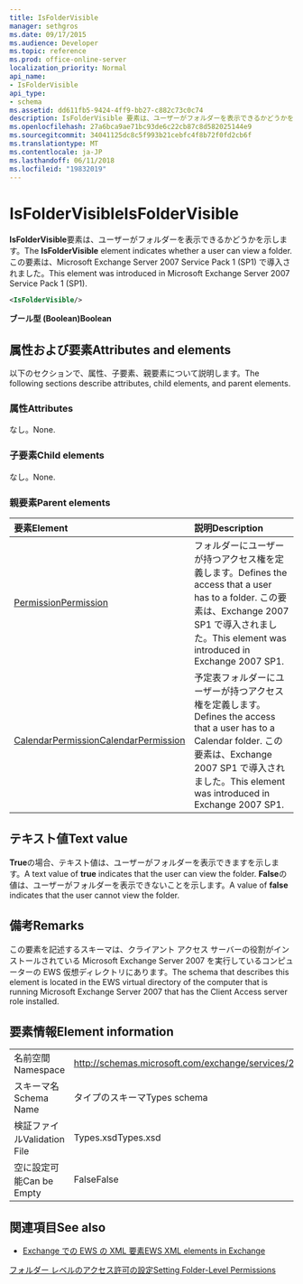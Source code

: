 ```yaml
---
title: IsFolderVisible
manager: sethgros
ms.date: 09/17/2015
ms.audience: Developer
ms.topic: reference
ms.prod: office-online-server
localization_priority: Normal
api_name:
- IsFolderVisible
api_type:
- schema
ms.assetid: dd611fb5-9424-4ff9-bb27-c882c73c0c74
description: IsFolderVisible 要素は、ユーザーがフォルダーを表示できるかどうかを示します。 この要素は、Microsoft Exchange Server 2007 Service Pack 1 (SP1) で導入されました。
ms.openlocfilehash: 27a6bca9ae71bc93de6c22cb87c8d582025144e9
ms.sourcegitcommit: 34041125dc8c5f993b21cebfc4f8b72f0fd2cb6f
ms.translationtype: MT
ms.contentlocale: ja-JP
ms.lasthandoff: 06/11/2018
ms.locfileid: "19832019"
---
```

# <a name="isfoldervisible"></a><span data-ttu-id="5b26e-104">IsFolderVisible</span><span class="sxs-lookup"><span data-stu-id="5b26e-104">IsFolderVisible</span></span>

<span data-ttu-id="5b26e-105">**IsFolderVisible**要素は、ユーザーがフォルダーを表示できるかどうかを示します。</span><span class="sxs-lookup"><span data-stu-id="5b26e-105">The **IsFolderVisible** element indicates whether a user can view a folder.</span></span> <span data-ttu-id="5b26e-106">この要素は、Microsoft Exchange Server 2007 Service Pack 1 (SP1) で導入されました。</span><span class="sxs-lookup"><span data-stu-id="5b26e-106">This element was introduced in Microsoft Exchange Server 2007 Service Pack 1 (SP1).</span></span> 
  
```xml
<IsFolderVisible/>
```

 <span data-ttu-id="5b26e-107">**ブール型 (Boolean)**</span><span class="sxs-lookup"><span data-stu-id="5b26e-107">**Boolean**</span></span>
## <a name="attributes-and-elements"></a><span data-ttu-id="5b26e-108">属性および要素</span><span class="sxs-lookup"><span data-stu-id="5b26e-108">Attributes and elements</span></span>

<span data-ttu-id="5b26e-109">以下のセクションで、属性、子要素、親要素について説明します。</span><span class="sxs-lookup"><span data-stu-id="5b26e-109">The following sections describe attributes, child elements, and parent elements.</span></span>
  
### <a name="attributes"></a><span data-ttu-id="5b26e-110">属性</span><span class="sxs-lookup"><span data-stu-id="5b26e-110">Attributes</span></span>

<span data-ttu-id="5b26e-111">なし。</span><span class="sxs-lookup"><span data-stu-id="5b26e-111">None.</span></span>
  
### <a name="child-elements"></a><span data-ttu-id="5b26e-112">子要素</span><span class="sxs-lookup"><span data-stu-id="5b26e-112">Child elements</span></span>

<span data-ttu-id="5b26e-113">なし。</span><span class="sxs-lookup"><span data-stu-id="5b26e-113">None.</span></span>
  
### <a name="parent-elements"></a><span data-ttu-id="5b26e-114">親要素</span><span class="sxs-lookup"><span data-stu-id="5b26e-114">Parent elements</span></span>

|<span data-ttu-id="5b26e-115">**要素**</span><span class="sxs-lookup"><span data-stu-id="5b26e-115">**Element**</span></span>|<span data-ttu-id="5b26e-116">**説明**</span><span class="sxs-lookup"><span data-stu-id="5b26e-116">**Description**</span></span>|
|:-----|:-----|
|[<span data-ttu-id="5b26e-117">Permission</span><span class="sxs-lookup"><span data-stu-id="5b26e-117">Permission</span></span>](permission.md) <br/> |<span data-ttu-id="5b26e-118">フォルダーにユーザーが持つアクセス権を定義します。</span><span class="sxs-lookup"><span data-stu-id="5b26e-118">Defines the access that a user has to a folder.</span></span> <span data-ttu-id="5b26e-119">この要素は、Exchange 2007 SP1 で導入されました。</span><span class="sxs-lookup"><span data-stu-id="5b26e-119">This element was introduced in Exchange 2007 SP1.</span></span>  <br/> |
|[<span data-ttu-id="5b26e-120">CalendarPermission</span><span class="sxs-lookup"><span data-stu-id="5b26e-120">CalendarPermission</span></span>](calendarpermission.md) <br/> |<span data-ttu-id="5b26e-121">予定表フォルダーにユーザーが持つアクセス権を定義します。</span><span class="sxs-lookup"><span data-stu-id="5b26e-121">Defines the access that a user has to a Calendar folder.</span></span> <span data-ttu-id="5b26e-122">この要素は、Exchange 2007 SP1 で導入されました。</span><span class="sxs-lookup"><span data-stu-id="5b26e-122">This element was introduced in Exchange 2007 SP1.</span></span>  <br/> |
   
## <a name="text-value"></a><span data-ttu-id="5b26e-123">テキスト値</span><span class="sxs-lookup"><span data-stu-id="5b26e-123">Text value</span></span>

<span data-ttu-id="5b26e-124">**True**の場合、テキスト値は、ユーザーがフォルダーを表示できますを示します。</span><span class="sxs-lookup"><span data-stu-id="5b26e-124">A text value of **true** indicates that the user can view the folder.</span></span> <span data-ttu-id="5b26e-125">**False**の値は、ユーザーがフォルダーを表示できないことを示します。</span><span class="sxs-lookup"><span data-stu-id="5b26e-125">A value of **false** indicates that the user cannot view the folder.</span></span> 
  
## <a name="remarks"></a><span data-ttu-id="5b26e-126">備考</span><span class="sxs-lookup"><span data-stu-id="5b26e-126">Remarks</span></span>

<span data-ttu-id="5b26e-127">この要素を記述するスキーマは、クライアント アクセス サーバーの役割がインストールされている Microsoft Exchange Server 2007 を実行しているコンピューターの EWS 仮想ディレクトリにあります。</span><span class="sxs-lookup"><span data-stu-id="5b26e-127">The schema that describes this element is located in the EWS virtual directory of the computer that is running Microsoft Exchange Server 2007 that has the Client Access server role installed.</span></span>
  
## <a name="element-information"></a><span data-ttu-id="5b26e-128">要素情報</span><span class="sxs-lookup"><span data-stu-id="5b26e-128">Element information</span></span>

|||
|:-----|:-----|
|<span data-ttu-id="5b26e-129">名前空間</span><span class="sxs-lookup"><span data-stu-id="5b26e-129">Namespace</span></span>  <br/> |http://schemas.microsoft.com/exchange/services/2006/types  <br/> |
|<span data-ttu-id="5b26e-130">スキーマ名</span><span class="sxs-lookup"><span data-stu-id="5b26e-130">Schema Name</span></span>  <br/> |<span data-ttu-id="5b26e-131">タイプのスキーマ</span><span class="sxs-lookup"><span data-stu-id="5b26e-131">Types schema</span></span>  <br/> |
|<span data-ttu-id="5b26e-132">検証ファイル</span><span class="sxs-lookup"><span data-stu-id="5b26e-132">Validation File</span></span>  <br/> |<span data-ttu-id="5b26e-133">Types.xsd</span><span class="sxs-lookup"><span data-stu-id="5b26e-133">Types.xsd</span></span>  <br/> |
|<span data-ttu-id="5b26e-134">空に設定可能</span><span class="sxs-lookup"><span data-stu-id="5b26e-134">Can be Empty</span></span>  <br/> |<span data-ttu-id="5b26e-135">False</span><span class="sxs-lookup"><span data-stu-id="5b26e-135">False</span></span>  <br/> |
   
## <a name="see-also"></a><span data-ttu-id="5b26e-136">関連項目</span><span class="sxs-lookup"><span data-stu-id="5b26e-136">See also</span></span>



- [<span data-ttu-id="5b26e-137">Exchange での EWS の XML 要素</span><span class="sxs-lookup"><span data-stu-id="5b26e-137">EWS XML elements in Exchange</span></span>](ews-xml-elements-in-exchange.md)


[<span data-ttu-id="5b26e-138">フォルダー レベルのアクセス許可の設定</span><span class="sxs-lookup"><span data-stu-id="5b26e-138">Setting Folder-Level Permissions</span></span>](http://msdn.microsoft.com/library/c7530e86-5112-401c-b10a-9c054ae59f07%28Office.15%29.aspx)

